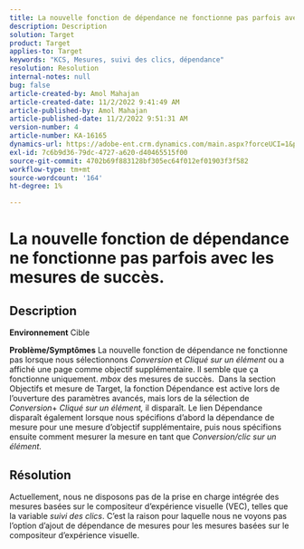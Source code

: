 ```yaml
---
title: La nouvelle fonction de dépendance ne fonctionne pas parfois avec les mesures de succès.
description: Description
solution: Target
product: Target
applies-to: Target
keywords: "KCS, Mesures, suivi des clics, dépendance"
resolution: Resolution
internal-notes: null
bug: false
article-created-by: Amol Mahajan
article-created-date: 11/2/2022 9:41:49 AM
article-published-by: Amol Mahajan
article-published-date: 11/2/2022 9:51:31 AM
version-number: 4
article-number: KA-16165
dynamics-url: https://adobe-ent.crm.dynamics.com/main.aspx?forceUCI=1&pagetype=entityrecord&etn=knowledgearticle&id=cc51a58e-925a-ed11-9561-6045bd006a22
exl-id: 7c6b9d36-79dc-4727-a620-d40465515f00
source-git-commit: 4702b69f883128bf305ec64f012ef01903f3f582
workflow-type: tm+mt
source-wordcount: '164'
ht-degree: 1%

---
```


# La nouvelle fonction de dépendance ne fonctionne pas parfois avec les mesures de succès.

## Description

<b>Environnement</b>
Cible


<b>Problème/Symptômes</b>
La nouvelle fonction de dépendance ne fonctionne pas lorsque nous sélectionnons *Conversion* et *Cliqué sur un élément* ou a affiché une page comme objectif supplémentaire. Il semble que ça fonctionne uniquement. *mbox* des mesures de succès. 
Dans la section Objectifs et mesure de Target, la fonction Dépendance est active lors de l’ouverture des paramètres avancés, mais lors de la sélection de *Conversion*+ *Cliqué sur un élément,* il disparaît. Le lien Dépendance disparaît également lorsque nous spécifions d’abord la dépendance de mesure pour une mesure d’objectif supplémentaire, puis nous spécifions ensuite comment mesurer la mesure en tant que *Conversion/clic sur un élément.*


## Résolution


Actuellement, nous ne disposons pas de la prise en charge intégrée des mesures basées sur le compositeur d’expérience visuelle (VEC), telles que la variable *suivi des clics*. C’est la raison pour laquelle nous ne voyons pas l’option d’ajout de dépendance de mesures pour les mesures basées sur le compositeur d’expérience visuelle.

